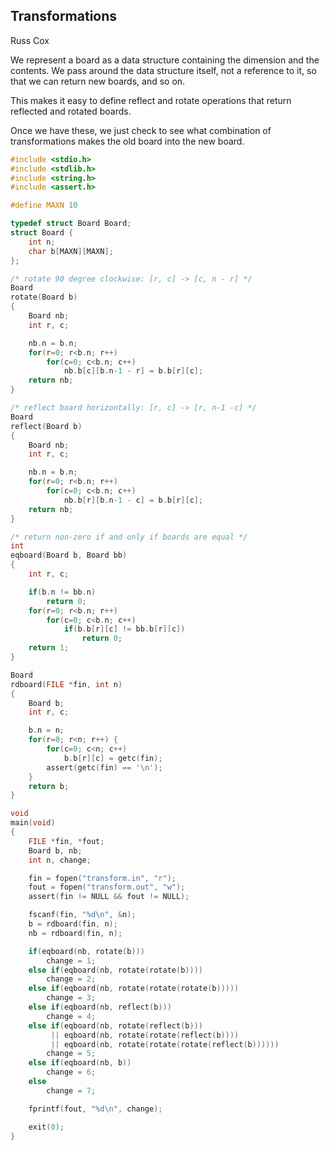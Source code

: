 ## Transformations

Russ Cox

We represent a board as a data structure containing the dimension and the contents. We pass around the data structure itself, not a reference to it, so that we can return new boards, and so on.

This makes it easy to define reflect and rotate operations that return reflected and rotated boards.

Once we have these, we just check to see what combination of transformations makes the old board into the new board.

```C
#include <stdio.h>
#include <stdlib.h>
#include <string.h>
#include <assert.h>

#define MAXN 10

typedef struct Board Board;
struct Board {
    int n;
    char b[MAXN][MAXN];
};

/* rotate 90 degree clockwise: [r, c] -> [c, n - r] */
Board
rotate(Board b)
{
    Board nb;
    int r, c;

    nb.n = b.n;
    for(r=0; r<b.n; r++)
        for(c=0; c<b.n; c++)
            nb.b[c][b.n-1 - r] = b.b[r][c];
    return nb;
}

/* reflect board horizontally: [r, c] -> [r, n-1 -c] */
Board
reflect(Board b)
{
    Board nb;
    int r, c;

    nb.n = b.n;
    for(r=0; r<b.n; r++)
        for(c=0; c<b.n; c++)
            nb.b[r][b.n-1 - c] = b.b[r][c];
    return nb;
}

/* return non-zero if and only if boards are equal */
int
eqboard(Board b, Board bb)
{
    int r, c;

    if(b.n != bb.n)
        return 0;
    for(r=0; r<b.n; r++)
        for(c=0; c<b.n; c++)
            if(b.b[r][c] != bb.b[r][c])
                return 0;
    return 1;
}

Board
rdboard(FILE *fin, int n)
{
    Board b;
    int r, c;

    b.n = n;
    for(r=0; r<n; r++) {
        for(c=0; c<n; c++)
            b.b[r][c] = getc(fin);
        assert(getc(fin) == '\n');
    }
    return b;
}

void
main(void)
{
    FILE *fin, *fout;
    Board b, nb;
    int n, change;

    fin = fopen("transform.in", "r");
    fout = fopen("transform.out", "w");
    assert(fin != NULL && fout != NULL);

    fscanf(fin, "%d\n", &n);
    b = rdboard(fin, n);
    nb = rdboard(fin, n);

    if(eqboard(nb, rotate(b)))
        change = 1;
    else if(eqboard(nb, rotate(rotate(b))))
        change = 2;
    else if(eqboard(nb, rotate(rotate(rotate(b)))))
        change = 3;
    else if(eqboard(nb, reflect(b)))
        change = 4;
    else if(eqboard(nb, rotate(reflect(b)))
         || eqboard(nb, rotate(rotate(reflect(b))))
         || eqboard(nb, rotate(rotate(rotate(reflect(b))))))
        change = 5;
    else if(eqboard(nb, b))
        change = 6;
    else
        change = 7;

    fprintf(fout, "%d\n", change);

    exit(0);
}
```
